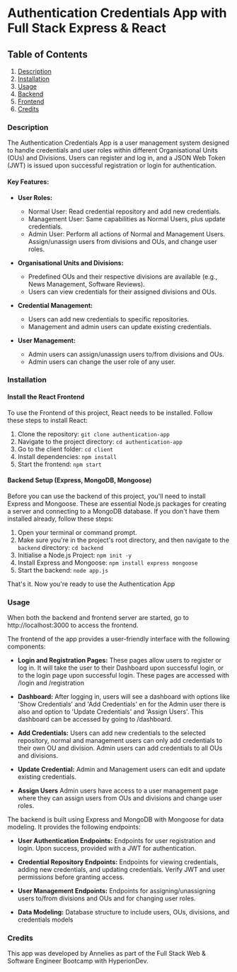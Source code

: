 # Authentication Credentials App with Full Stack Express & React

## Table of Contents
1. [Description](#description)
2. [Installation](#installation)
3. [Usage](#usage)
4. [Backend](#backend)
5. [Frontend](#frontend)
6. [Credits](#credits)

### Description
The Authentication Credentials App is a user management system designed to handle credentials and user roles within different Organisational Units (OUs) and Divisions. Users can register and log in, and a JSON Web Token (JWT) is issued upon successful registration or login for authentication.

#### Key Features:
- **User Roles:**
  - Normal User: Read credential repository and add new credentials.
  - Management User: Same capabilities as Normal Users, plus update credentials.
  - Admin User: Perform all actions of Normal and Management Users. Assign/unassign users from divisions and OUs, and change user roles.

- **Organisational Units and Divisions:**
  - Predefined OUs and their respective divisions are available (e.g., News Management, Software Reviews).
  - Users can view credentials for their assigned divisions and OUs.

- **Credential Management:**
  - Users can add new credentials to specific repositories.
  - Management and admin users can update existing credentials.

- **User Management:**
  - Admin users can assign/unassign users to/from divisions and OUs.
  - Admin users can change the user role of any user.

### Installation

#### Install the React Frontend

To use the Frontend of this project, React needs to be installed. Follow these steps to install React:

1. Clone the repository: `git clone authentication-app`
2. Navigate to the project directory: `cd authentication-app`
3. Go to the client folder: `cd client` 
4. Install dependencies: `npm install`
5. Start the frontend: `npm start`

#### Backend Setup (Express, MongoDB, Mongoose)

Before you can use the backend of this project, you'll need to install Express and Mongoose. These are essential Node.js packages for creating a server and connecting to a MongoDB database. If you don't have them installed already, follow these steps:

1. Open your terminal or command prompt.
2. Make sure you're in the project's root directory, and then navigate to the `backend` directory: `cd backend`
3. Initialise a Node.js Project: `npm init -y`
4. Install Express and Mongoose: `npm install express mongoose`
5. Start the backend: `node app.js`

That's it. Now you're ready to use the Authentication App

### Usage

When both the backend and frontend server are started, go to http://localhost:3000 to access the frontend. 

The frontend of the app provides a user-friendly interface with the following components:

- **Login and Registration Pages:** These pages allow users to register or log in. It will take the user to their Dashboard upon successful login, or to the login page upon successful login. These pages are accessed with /login and /registration

- **Dashboard:** After logging in, users will see a dashboard with options like 'Show Credentials' and 'Add Credentials' en for the Admin user there is also and option to 'Update Credentials' and 'Assign Users'. This dashboard can be accessed by going to /dashboard. 

- **Add Credentials:** Users can add new credentials to the selected repository, normal and management users can only add credentials to their own OU and division. Admin users can add credentials to all OUs and divisions.

- **Update Credential:** Admin and Management users can edit and update existing credentials.

- **Assign Users** Admin users have access to a user management page where they can assign users from OUs and divisions and change user roles.

The backend is built using Express and MongoDB with Mongoose for data modeling. It provides the following endpoints:

- **User Authentication Endpoints:** Endpoints for user registration and login. Upon success, provided with a JWT for authentication.

- **Credential Repository Endpoints:** Endpoints for viewing credentials, adding new credentials, and updating credentials. Verify JWT and user permissions before granting access.

- **User Management Endpoints:** Endpoints for assigning/unassigning users to/from divisions and OUs and for changing user roles.

- **Data Modeling:** Database structure to include users, OUs, divisions, and credentials models 


### Credits
This app was developed by Annelies as part of the Full Stack Web & Software Engineer Bootcamp with HyperionDev. 
